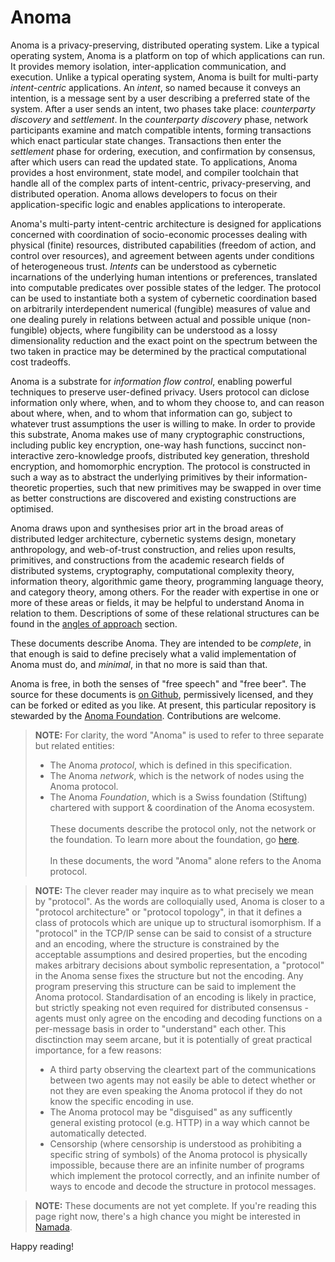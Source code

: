 # Anoma

Anoma is a privacy-preserving, distributed operating system. Like a typical operating system, Anoma is a platform on top of which applications can run. It provides memory isolation, inter-application communication, and execution. Unlike a typical operating system, Anoma is built for multi-party _intent-centric_ applications. An _intent_, so named because it conveys an intention, is a message sent by a user describing a preferred state of the system. After a user sends an intent, two phases take place: _counterparty discovery_ and _settlement_. In the _counterparty discovery_ phase, network participants examine and match compatible intents, forming transactions which enact particular state changes. Transactions then enter the _settlement_ phase for ordering, execution, and confirmation by consensus, after which users can read the updated state. To applications, Anoma provides a host environment, state model, and compiler toolchain that handle all of the complex parts of intent-centric, privacy-preserving, and distributed operation. Anoma allows developers to focus on their application-specific logic and enables applications to interoperate.

Anoma's multi-party intent-centric architecture is designed for applications concerned with coordination of socio-economic processes dealing with physical (finite) resources, distributed capabilities (freedom of action, and control over resources), and agreement between agents under conditions of heterogeneous trust. _Intents_ can be understood as cybernetic incarnations of the underlying human intentions or preferences, translated into computable predicates over possible states of the ledger. The protocol can be used to instantiate both a system of cybernetic coordination based on arbitrarily interdependent numerical (fungible) measures of value and one dealing purely in relations between actual and possible unique (non-fungible) objects, where fungibility can be understood as a lossy dimensionality reduction and the exact point on the spectrum between the two taken in practice may be determined by the practical computational cost tradeoffs.

Anoma is a substrate for _information flow control_, enabling powerful techniques to preserve user-defined privacy. Users protocol can diclose information only where, when, and to whom they choose to, and can reason about where, when, and to whom that information can go, subject to whatever trust assumptions the user is willing to make. In order to provide this substrate, Anoma makes use of many cryptographic constructions, including public key encryption, one-way hash functions, succinct non-interactive zero-knowledge proofs, distributed key generation, threshold encryption, and homomorphic encryption. The protocol is constructed in such a way as to abstract the underlying primitives by their information-theoretic properties, such that new primitives may be swapped in over time as better constructions are discovered and existing constructions are optimised.

Anoma draws upon and synthesises prior art in the broad areas of distributed ledger architecture, cybernetic systems design, monetary anthropology, and web-of-trust construction, and relies upon results, primitives, and constructions from the academic research fields of distributed systems, cryptography, computational complexity theory, information theory, algorithmic game theory, programming language theory, and category theory, among others. For the reader with expertise in one or more of these areas or fields, it may be helpful to understand Anoma in relation to them. Descriptions of some of these relational structures can be found in the [angles of approach](./angles-of-approach.md) section.

These documents describe Anoma. They are intended to be _complete_, in that enough is said to define precisely what a valid implementation of Anoma must do, and _minimal_, in that no more is said than that.

Anoma is free, in both the senses of "free speech" and "free beer". The source for these documents is [on Github](https://github.com/anoma/specs), permissively licensed, and they can be forked or edited as you like. At present, this particular repository is stewarded by the [Anoma Foundation](https://anoma.foundation/). Contributions are welcome.

> **NOTE:** For clarity, the word "Anoma" is used to refer to three separate but related entities:
> - The Anoma _protocol_, which is defined in this specification.
> - The Anoma _network_, which is the network of nodes using the Anoma protocol.
> - The Anoma _Foundation_, which is a Swiss foundation (Stiftung) chartered with support & coordination of the Anoma ecosystem.
> <br /><br />These documents describe the protocol only, not the network or the foundation. To learn more about the foundation, go [here](https://anoma.foundation).
> <br /><br />In these documents, the word "Anoma" alone refers to the Anoma protocol.

> **NOTE:** The clever reader may inquire as to what precisely we mean by "protocol". As the words are colloquially used, Anoma is closer to a "protocol architecture" or "protocol topology", in that it defines a class of protocols which are unique up to structural isomorphism. If a "protocol" in the TCP/IP sense can be said to consist of a structure and an encoding, where the structure is constrained by the acceptable assumptions and desired properties, but the encoding makes arbitrary decisions about symbolic representation, a "protocol" in the Anoma sense fixes the structure but not the encoding. Any program preserving this structure can be said to implement the Anoma protocol. Standardisation of an encoding is likely in practice, but strictly speaking not even required for distributed consensus - agents must only agree on the encoding and decoding functions on a per-message basis in order to "understand" each other. This disctinction may seem arcane, but it is potentially of great practical importance, for a few reasons:
> - A third party observing the cleartext part of the communications between two agents may not easily be able to detect whether or not they are even speaking the Anoma protocol if they do not know the specific encoding in use.
> - The Anoma protocol may be "disguised" as any sufficently general existing protocol (e.g. HTTP) in a way which cannot be automatically detected.
> - Censorship (where censorship is understood as prohibiting a specific string of symbols) of the Anoma protocol is physically impossible, because there are an infinite number of programs which implement the protocol correctly, and an infinite number of ways to encode and decode the structure in protocol messages.

> **NOTE:** These documents are not yet complete. If you're reading this page right now, there's a high chance you might be interested in [Namada](https://namada.net).

Happy reading!
